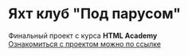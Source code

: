 # Яхт клуб "Под парусом"
Финальный проект с курса **HTML Academy**\
[Ознакомиться с проектом можно по ссылке](https://waaliad.github.io/sail-club/)
